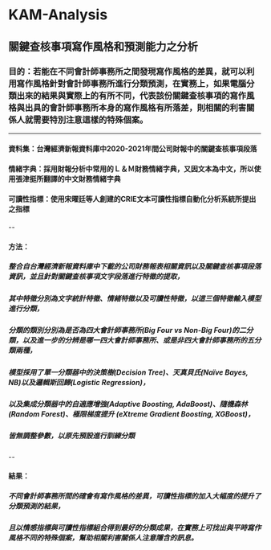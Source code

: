 # KAM-Analysis

## 關鍵查核事項寫作風格和預測能力之分析

### 目的：若能在不同會計師事務所之間發現寫作風格的差異，就可以利用寫作風格針對會計師事務所進行分類預測，在實務上，如果電腦分類出來的結果與實際上的有所不同，代表該份關鍵查核事項的寫作風格與出具的會計師事務所本身的寫作風格有所落差，則相關的利害關係人就需要特別注意這樣的特殊個案。

---

#### 資料集：台灣經濟新報資料庫中2020-2021年間公司財報中的關鍵查核事項段落
#### 情緒字典：採用財報分析中常用的Ｌ＆Ｍ財務情緒字典，又因文本為中文，所以使用張津挺所翻譯的中文財務情緒字典
#### 可讀性指標：使用宋曜廷等人創建的CRIE文本可讀性指標自動化分析系統所提出之指標
--
#### 方法：

##### 整合自台灣經濟新報資料庫中下載的公司財務報表相關資訊以及關鍵查核事項段落資訊，並且針對關鍵查核事項文字段落進行特徵的提取，
##### 其中特徵分別為文字統計特徵、情緒特徵以及可讀性特徵，以這三個特徵輸入模型進行分類，
##### 分類的類別分別為是否為四大會計師事務所(Big Four vs Non-Big Four)的二分類，以及進一步的分辨是哪一四大會計師事務所、或是非四大會計師事務所的五分類兩種，

##### 模型採用了單一分類器中的決策樹(Decision Tree)、天真貝氏(Naïve Bayes, NB)以及邏輯斯回歸(Logistic Regression)，
##### 以及集成分類器中的自適應增強(Adaptive Boosting, AdaBoost)、隨機森林 (Random Forest)、極限梯度提升 (eXtreme Gradient Boosting, XGBoost)，
##### 皆無調整參數，以原先預設進行訓練分類
--
#### 結果：
##### 不同會計師事務所間的確會有寫作風格的差異，可讀性指標的加入大幅度的提升了分類預測的結果，
##### 且以情感指標與可讀性指標組合得到最好的分類成果，在實務上可找出與平時寫作風格不同的特殊個案，幫助相關利害關係人注意隱含的訊息。


